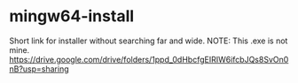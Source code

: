 # mingw64-install
Short link for installer without searching far and wide. NOTE: This .exe is not mine.
https://drive.google.com/drive/folders/1ppd_0dHbcfgEIRIW6ifcbJQs8SvOn0nB?usp=sharing
